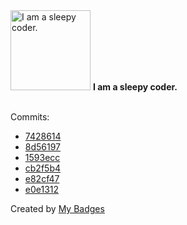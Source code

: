 <img src="https://my-badges.github.io/my-badges/sleepy-coder.png" alt="I am a sleepy coder." title="I am a sleepy coder." width="128">
<strong>I am a sleepy coder.</strong>
<br><br>

Commits:

- <a href="https://github.com/wcrum/hauler/commit/7428614d04f5afd91ff0a1fedea1c4f5b65b055e">7428614</a>
- <a href="https://github.com/wcrum/hauler/commit/8d561975e61d7ada39ba9bf5c134c893edf4ef51">8d56197</a>
- <a href="https://github.com/wcrum/hauler/commit/1593ecc76fa5c8aae976afb40ac805101ffa4304">1593ecc</a>
- <a href="https://github.com/wcrum/image-shift/commit/cb2f5b4e437798c5550abc1f764d95e66fd0e5b3">cb2f5b4</a>
- <a href="https://github.com/wcrum/charts/commit/e82cf473ee67c457e6ad2ab635e04fdcb4bcf001">e82cf47</a>
- <a href="https://github.com/wcrum/charts/commit/e0e1312aba5360010aca8410e8a42c35910983b0">e0e1312</a>


Created by <a href="https://github.com/my-badges/my-badges">My Badges</a>
